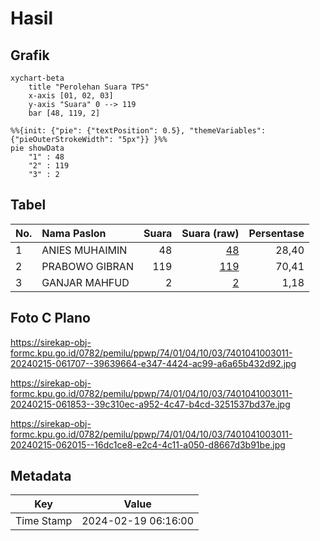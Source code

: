 # Hasil

## Grafik

```mermaid
xychart-beta
    title "Perolehan Suara TPS"
    x-axis [01, 02, 03]
    y-axis "Suara" 0 --> 119
    bar [48, 119, 2]
```

```mermaid
%%{init: {"pie": {"textPosition": 0.5}, "themeVariables": {"pieOuterStrokeWidth": "5px"}} }%%
pie showData
    "1" : 48
    "2" : 119
    "3" : 2
```

## Tabel

| No. | Nama Paslon    | Suara | Suara (raw) | Persentase |
|:--- |:-------------- | -----:| -----------:| ----------:|
| 1   | ANIES MUHAIMIN | 48    | [48][p-1]   | 28,40      |
| 2   | PRABOWO GIBRAN | 119   | [119][p-2]  | 70,41      |
| 3   | GANJAR MAHFUD  | 2     | [2][p-3]    | 1,18       |


[p-1]: https://github.com/gigit-pemilu/pemilu-2024-74-sulawesi-tenggara/blob/main/pilpres/hitung-suara/sub/74-sulawesi-tenggara/sub/01-kolaka/sub/04-kolaka/sub/1003-balandete/sub/011-tps/sub/paslon-1.txt
[p-2]: https://github.com/gigit-pemilu/pemilu-2024-74-sulawesi-tenggara/blob/main/pilpres/hitung-suara/sub/74-sulawesi-tenggara/sub/01-kolaka/sub/04-kolaka/sub/1003-balandete/sub/011-tps/sub/paslon-2.txt
[p-3]: https://github.com/gigit-pemilu/pemilu-2024-74-sulawesi-tenggara/blob/main/pilpres/hitung-suara/sub/74-sulawesi-tenggara/sub/01-kolaka/sub/04-kolaka/sub/1003-balandete/sub/011-tps/sub/paslon-3.txt

## Foto C Plano

https://sirekap-obj-formc.kpu.go.id/0782/pemilu/ppwp/74/01/04/10/03/7401041003011-20240215-061707--39639664-e347-4424-ac99-a6a65b432d92.jpg

https://sirekap-obj-formc.kpu.go.id/0782/pemilu/ppwp/74/01/04/10/03/7401041003011-20240215-061853--39c310ec-a952-4c47-b4cd-3251537bd37e.jpg

https://sirekap-obj-formc.kpu.go.id/0782/pemilu/ppwp/74/01/04/10/03/7401041003011-20240215-062015--16dc1ce8-e2c4-4c11-a050-d8667d3b91be.jpg


## Metadata

| Key        | Value               |
| ---------- | ------------------- |
| Time Stamp | 2024-02-19 06:16:00 |



